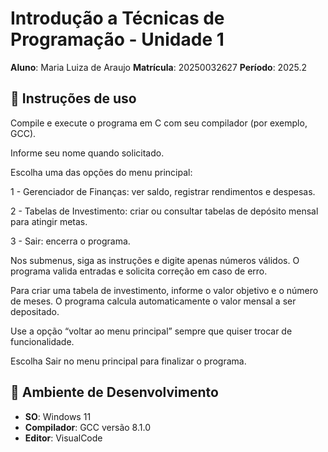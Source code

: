 # Introdução a Técnicas de Programação - Unidade 1
**Aluno**: Maria Luiza de Araujo
**Matrícula**: 20250032627
**Período**: 2025.2
## 📁 Instruções de uso
Compile e execute o programa em C com seu compilador (por exemplo, GCC).

Informe seu nome quando solicitado.

Escolha uma das opções do menu principal:

1 - Gerenciador de Finanças: ver saldo, registrar rendimentos e despesas.

2 - Tabelas de Investimento: criar ou consultar tabelas de depósito mensal para atingir metas.

3 - Sair: encerra o programa.

Nos submenus, siga as instruções e digite apenas números válidos. O programa valida entradas e solicita correção em caso de erro.

Para criar uma tabela de investimento, informe o valor objetivo e o número de meses. O programa calcula automaticamente o valor mensal a ser depositado.

Use a opção “voltar ao menu principal” sempre que quiser trocar de funcionalidade.

Escolha Sair no menu principal para finalizar o programa.
## 🔧 Ambiente de Desenvolvimento
- **SO**: Windows 11
- **Compilador**: GCC versão 8.1.0
- **Editor**: VisualCode